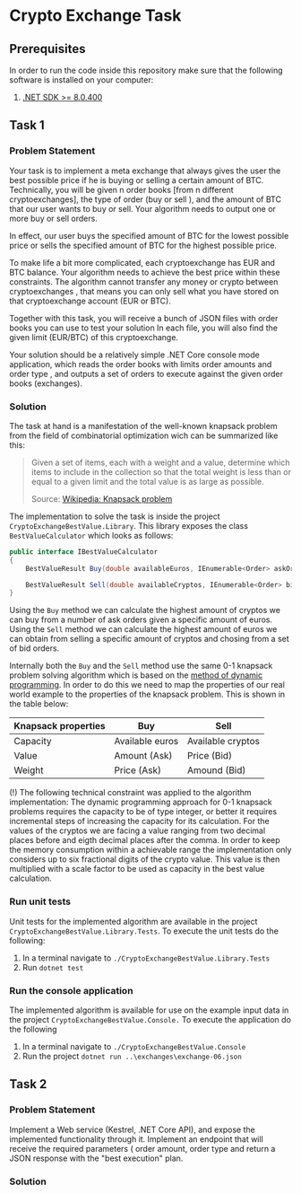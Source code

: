 # Crypto Exchange Task

## Prerequisites

In order to run the code inside this repository make sure that the following software is installed on your computer:

1. [.NET SDK >= 8.0.400](https://dotnet.microsoft.com/en-us/download/dotnet)

## Task 1

### Problem Statement

Your task is to implement a meta exchange that always gives the user the best possible price if he is buying or selling a certain amount of BTC. Technically, you will be given n order books [from n different
cryptoexchanges], the type of order (buy or sell ), and the amount of BTC that our user wants to buy or sell. Your algorithm needs to output one or more buy or sell orders.

In effect, our user buys the specified amount of BTC for the lowest possible price or sells the specified amount of BTC for the highest possible price.

To make life a bit more complicated, each cryptoexchange has EUR and BTC balance. Your algorithm needs to achieve the best price within these constraints. The algorithm cannot transfer any money or crypto between cryptoexchanges , that means you can only sell what you have stored on that cryptoexchange account (EUR or BTC).

Together with this task, you will receive a bunch of JSON files with order books you can use to test your solution In each file, you will also find the given limit (EUR/BTC) of this cryptoexchange.

Your solution should be a relatively simple .NET Core console mode application, which reads the order books with limits order amounts and order type , and outputs a set of orders to execute against the given order books (exchanges).

### Solution

The task at hand is a manifestation of the well-known knapsack problem from the field of combinatorial optimization wich can be summarized like this: 

> Given a set of items, each with a weight and a value, determine which items to include in the collection so that the total weight is less than or equal to a given limit and the total value is as large as possible.
>
> Source: [Wikipedia: Knapsack problem](https://en.wikipedia.org/wiki/Knapsack_problem)

The implementation to solve the task is inside the project `CryptoExchangeBestValue.Library`. This library exposes the class `BestValueCalculator` which looks as follows:

```csharp
public interface IBestValueCalculator
{
	BestValueResult Buy(double availableEuros, IEnumerable<Order> askOrders);

	BestValueResult Sell(double availableCryptos, IEnumerable<Order> bidOrders);
}
```

Using the `Buy` method we can calculate the highest amount of cryptos we can buy from a number of ask orders given a specific amount of euros. Using the `Sell` method we can calculate the highest amount of euros we can obtain from selling a specific amount of cryptos and chosing from a set of bid orders.

Internally both the `Buy` and the `Sell` method use the same 0-1 knapsack problem solving algorithm which is based on the [method of dynamic programming](https://en.wikipedia.org/wiki/Dynamic_programming). In order to do this we need to map the properties of our real world example to the properties of the knapsack problem. This is shown in the table below:

|Knapsack properties|Buy             |Sell               |
|-------------------|----------------|-------------------|
| Capacity          |Available euros | Available cryptos |
| Value             |Amount (Ask)    | Price (Bid)       |
| Weight            |Price (Ask)     | Amound (Bid)      |

(!) The following technical constraint was applied to the algorithm implementation: The dynamic programming approach for 0-1 knapsack problems requires the capacity to be of type integer, or better it requires incremental steps of increasing the capacity for its calculation. For the values of the cryptos we are facing a value ranging from two decimal places before and eigth decimal places after the comma. In order to keep the memory consumption within a achievable range the implementation only considers up to six fractional digits of the crypto value. This value is then multiplied with a scale factor to be used as capacity in the best value calculation.

### Run unit tests

Unit tests for the implemented algorithm are available in the project `CryptoExchangeBestValue.Library.Tests`. To execute the unit tests do the following:

1. In a terminal navigate to `./CryptoExchangeBestValue.Library.Tests`
1. Run `dotnet test`
 
### Run the console application

The implemented algorithm is available for use on the example input data in the project `CryptoExchangeBestValue.Console.` To execute the application do the following

1. In a terminal navigate to `./CryptoExchangeBestValue.Console`
1. Run the project `dotnet run ..\exchanges\exchange-06.json`

## Task 2

### Problem Statement

Implement a Web service (Kestrel, .NET Core API), and expose the implemented functionality through it. Implement an endpoint that will receive the required parameters ( order amount, order type and return a JSON response with the "best execution" plan.

### Solution